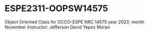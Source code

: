 # ESPE2311-OOPSW14575
Object Oriented Class for DCCO-ESPE NRC 14575 year 2023, month November
Instructor: Jefferson David Yepez Moran
